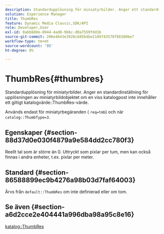 ```yaml
---
description: Standardupplösning för miniatyrbilder. Anger ett standardvärde för upplösningen av miniatyrbildobjektet om en viss katalogpost inte innehåller ett giltigt ThumbRes-katalogvärde.
solution: Experience Manager
title: ThumbRes
feature: Dynamic Media Classic,SDK/API
role: Developer,User
exl-id: 0abb680e-8944-4ad8-9b6c-d0a7559fdd1b
source-git-commit: 206e4643e3926cb85b4be2189743578f88180be7
workflow-type: tm+mt
source-wordcount: '95'
ht-degree: 0%

---
```


# ThumbRes{#thumbres}

Standardupplösning för miniatyrbilder. Anger en standardinställning för upplösningen av miniatyrbildobjektet om en viss katalogpost inte innehåller ett giltigt katalogvärde::ThumbRes-värde.

Används endast för miniatyrbegäranden ( `req=tmb`) och när `catalog::ThumbType=3`.

## Egenskaper {#section-88d37d0e030f4879a9e584dd2cc780f3}

Reellt tal som är större än 0. Uttryckt som pixlar per tum, men kan också finnas i andra enheter, t.ex. pixlar per meter.

## Standard {#section-86588899ec9b4276a98b03d7faf64003}

Ärvs från `default::ThumbRes` om inte definierad eller om tom.

## Se även {#section-a6d2cce2e404441a996dba98a95c8e16}

[katalog::ThumbRes](../../../../../is-api/image-catalog/image-serving-api-ref/c-image-catalog-reference/c-image-svg-data-reference/c-image-data-reference/r-thumbres-cat.md#reference-eedb9991397347c3bed5bd0a785c4c69)
